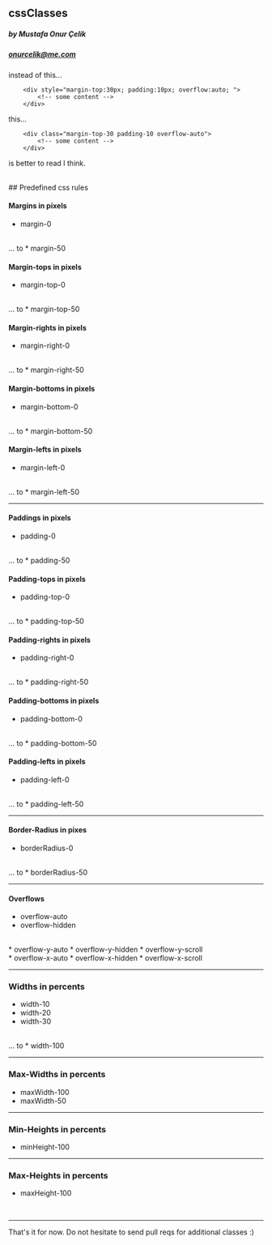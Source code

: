 ## cssClasses
##### by Mustafa Onur Çelik
##### onurcelik@me.com 

instead of this...
```
    <div style="margin-top:30px; padding:10px; overflow:auto; ">
        <!-- some content -->
    </div>
```

this...
```
    <div class="margin-top-30 padding-10 overflow-auto">
        <!-- some content -->
    </div>
```

is better to read I think.

<br>
## Predefined css rules
<br>

#### Margins in pixels
* margin-0
<br>
... to
* margin-50


#### Margin-tops in pixels
* margin-top-0
<br>
... to
* margin-top-50


#### Margin-rights in pixels
* margin-right-0
<br>
... to
* margin-right-50


#### Margin-bottoms in pixels
* margin-bottom-0
<br>
... to
* margin-bottom-50


#### Margin-lefts in pixels
* margin-left-0
<br>
... to
* margin-left-50

<hr>

#### Paddings in pixels
* padding-0
<br>
... to
* padding-50


#### Padding-tops in pixels
* padding-top-0
<br>
... to
* padding-top-50


#### Padding-rights in pixels
* padding-right-0
<br>
... to
* padding-right-50


#### Padding-bottoms in pixels
* padding-bottom-0
<br>
... to
* padding-bottom-50


#### Padding-lefts in pixels
* padding-left-0
<br>
... to
* padding-left-50

<hr>

#### Border-Radius in pixes
* borderRadius-0
<br>
... to
* borderRadius-50

<hr>

#### Overflows
* overflow-auto
* overflow-hidden
<br>
* overflow-y-auto
* overflow-y-hidden
* overflow-y-scroll
<br>
* overflow-x-auto
* overflow-x-hidden
* overflow-x-scroll

<hr>

### Widths in percents
* width-10
* width-20
* width-30
<br>
... to
* width-100

<hr>

### Max-Widths in percents
* maxWidth-100
* maxWidth-50

<hr>

### Min-Heights in percents
* minHeight-100

<hr>

### Max-Heights in percents
* maxHeight-100

<br>
<hr>
That's it for now. Do not hesitate to send pull reqs for additional classes :)



